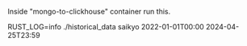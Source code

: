 

Inside "mongo-to-clickhouse" container run this.

RUST_LOG=info ./historical_data saikyo 2022-01-01T00:00 2024-04-25T23:59

